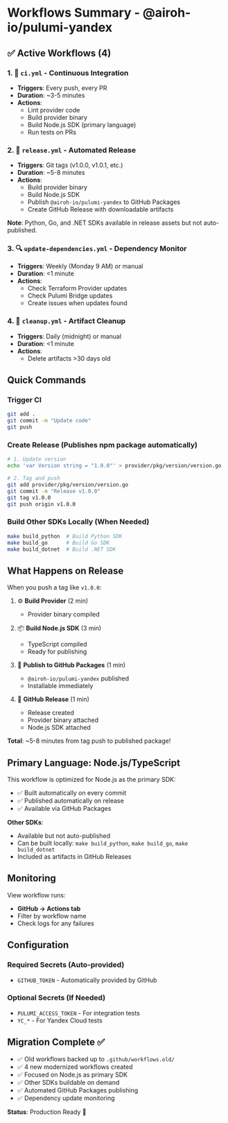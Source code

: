 # Workflows Summary - @airoh-io/pulumi-yandex

## ✅ Active Workflows (4)

### 1. 🔄 `ci.yml` - Continuous Integration
- **Triggers**: Every push, every PR
- **Duration**: ~3-5 minutes
- **Actions**:
  - Lint provider code
  - Build provider binary
  - Build Node.js SDK (primary language)
  - Run tests on PRs

### 2. 🚀 `release.yml` - Automated Release
- **Triggers**: Git tags (v1.0.0, v1.0.1, etc.)
- **Duration**: ~5-8 minutes
- **Actions**:
  - Build provider binary
  - Build Node.js SDK
  - Publish `@airoh-io/pulumi-yandex` to GitHub Packages
  - Create GitHub Release with downloadable artifacts

**Note**: Python, Go, and .NET SDKs available in release assets but not auto-published.

### 3. 🔍 `update-dependencies.yml` - Dependency Monitor
- **Triggers**: Weekly (Monday 9 AM) or manual
- **Duration**: <1 minute
- **Actions**:
  - Check Terraform Provider updates
  - Check Pulumi Bridge updates
  - Create issues when updates found

### 4. 🧹 `cleanup.yml` - Artifact Cleanup
- **Triggers**: Daily (midnight) or manual
- **Duration**: <1 minute
- **Actions**:
  - Delete artifacts >30 days old

## Quick Commands

### Trigger CI
```bash
git add .
git commit -m "Update code"
git push
```

### Create Release (Publishes npm package automatically)
```bash
# 1. Update version
echo 'var Version string = "1.0.0"' > provider/pkg/version/version.go

# 2. Tag and push
git add provider/pkg/version/version.go
git commit -m "Release v1.0.0"
git tag v1.0.0
git push origin v1.0.0
```

### Build Other SDKs Locally (When Needed)
```bash
make build_python  # Build Python SDK
make build_go      # Build Go SDK
make build_dotnet  # Build .NET SDK
```

## What Happens on Release

When you push a tag like `v1.0.0`:

1. ⚙️ **Build Provider** (2 min)
   - Provider binary compiled

2. 📦 **Build Node.js SDK** (3 min)
   - TypeScript compiled
   - Ready for publishing

3. 🚀 **Publish to GitHub Packages** (1 min)
   - `@airoh-io/pulumi-yandex` published
   - Installable immediately

4. 📝 **GitHub Release** (1 min)
   - Release created
   - Provider binary attached
   - Node.js SDK attached

**Total**: ~5-8 minutes from tag push to published package!

## Primary Language: Node.js/TypeScript

This workflow is optimized for Node.js as the primary SDK:
- ✅ Built automatically on every commit
- ✅ Published automatically on release
- ✅ Available via GitHub Packages

**Other SDKs**:
- Available but not auto-published
- Can be built locally: `make build_python`, `make build_go`, `make build_dotnet`
- Included as artifacts in GitHub Releases

## Monitoring

View workflow runs:
- **GitHub → Actions tab**
- Filter by workflow name
- Check logs for any failures

## Configuration

### Required Secrets (Auto-provided)
- `GITHUB_TOKEN` - Automatically provided by GitHub

### Optional Secrets (If Needed)
- `PULUMI_ACCESS_TOKEN` - For integration tests
- `YC_*` - For Yandex Cloud tests

## Migration Complete ✅

- ✅ Old workflows backed up to `.github/workflows.old/`
- ✅ 4 new modernized workflows created
- ✅ Focused on Node.js as primary SDK
- ✅ Other SDKs buildable on demand
- ✅ Automated GitHub Packages publishing
- ✅ Dependency update monitoring

**Status**: Production Ready 🚀
